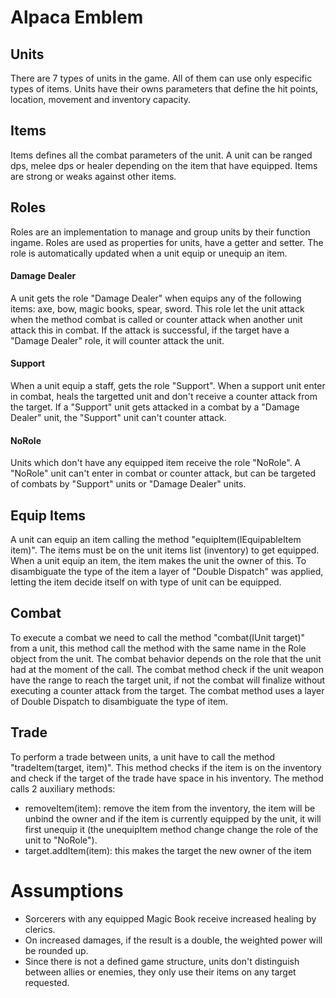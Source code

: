 # Alpaca Emblem

## Units
There are 7 types of units in the game. All of them can use only especific types of items. Units have their owns parameters that define the hit points, location, movement and inventory capacity.

## Items
Items defines all the combat parameters of the unit. A unit can be ranged dps, melee dps or healer depending on the item that have equipped. Items are strong or weaks against other items.

## Roles
Roles are an implementation to manage and group units by their function ingame. Roles are used as properties for units, have a getter and setter. The role is automatically updated when a unit equip or unequip an item.
#### Damage Dealer
A unit gets the role "Damage Dealer" when equips any of the following items: axe, bow, magic books, spear, sword. 
This role let the unit attack when the method combat is called or counter attack when another unit attack this in combat.
If the attack is successful, if the target have a "Damage Dealer" role, it will counter attack the unit.

#### Support
When a unit equip a staff, gets the role "Support". When a support unit enter in combat, heals the targetted unit and don't receive a counter attack from the target. If a "Support" unit gets attacked in a combat by a "Damage Dealer" unit, the "Support" unit can't counter attack.

#### NoRole
Units which don't have any equipped item receive the role "NoRole". A "NoRole" unit can't enter in combat or counter attack, but can be targeted of combats by "Support" units or "Damage Dealer" units.


## Equip Items
A unit can equip an item calling the method "equipItem(IEquipableItem item)". The items must be on the unit items list (inventory) to get equipped. When a unit equip an item, the item makes the unit the owner of this. To disambiguate the type of the item a layer of "Double Dispatch" was applied, letting the item decide itself on with type of unit can be equipped.

## Combat
To execute a combat we need to call the method "combat(IUnit target)" from a unit, this method call the method with the same name in the Role object from the unit. The combat behavior depends on the role that the unit had at the moment of the call. The combat method check if the unit weapon have the range to reach the target unit, if not the combat will finalize without executing a counter attack from the target. The combat method uses a layer of Double Dispatch to disambiguate the type of item.

## Trade
To perform a trade between units, a unit have to call the method "tradeItem(target, item)". This method checks if the item is on the inventory and check if the target of the trade have space in his inventory. The method calls 2 auxiliary methods:
* removeItem(item): remove the item from the inventory, the item will be unbind the owner and if the item is currently equipped by the unit, it will first unequip it (the unequipItem method change change the role of the unit to "NoRole").
* target.addItem(item): this makes the target the new owner of the item

# Assumptions
* Sorcerers with any equipped Magic Book receive increased healing by clerics.
* On increased damages, if the result is a double, the weighted power will be rounded up.
* Since there is not a defined game structure, units don't distinguish between allies or enemies, they only use their items on any target requested.
